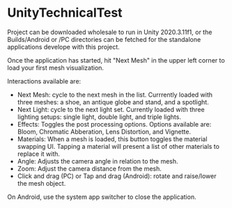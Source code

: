# UnityTechnicalTest

Project can be downloaded wholesale to run in Unity 2020.3.11f1, or the Builds/Android or /PC directories can be fetched for the standalone applications develope with this project.

Once the application has started, hit "Next Mesh" in the upper left corner to load your first mesh visualization.

Interactions available are:
- Next Mesh: cycle to the next mesh in the list. Currrently loaded with three meshes: a shoe, an antique globe and stand, and a spotlight.
- Next Light: cycle to the next light set. Currently loaded with three lighting setups: single light, double light, and triple lights.
- Effects: Toggles the post processing options. Options available are: Bloom, Chromatic Abberation, Lens Distortion, and Vignette.
- Materials: When a mesh is loaded, this button toggles the material swapping UI. Tapping a material will present a list of other materials to replace it with.
- Angle: Adjusts the camera angle in relation to the mesh.
- Zoom: Adjust the camera distance from the mesh.
- Click and drag (PC) or Tap and drag (Android): rotate and raise/lower the mesh object.
 
On Android, use the system app switcher to close the application.
    
